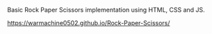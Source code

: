 Basic Rock Paper Scissors implementation using HTML, CSS and JS.

https://warmachine0502.github.io/Rock-Paper-Scissors/
